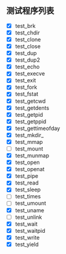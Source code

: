 ## 测试程序列表

* [X] test_brk
* [X] test_chdir
* [X] test_clone
* [X] test_close
* [X] test_dup
* [X] test_dup2
* [X] test_echo
* [X] test_execve
* [X] test_exit
* [X] test_fork
* [X] test_fstat
* [X] test_getcwd
* [X] test_getdents
* [X] test_getpid
* [X] test_getppid
* [X] test_gettimeofday
* [X] test_mkdir_
* [X] test_mmap
* [ ] test_mount
* [X] test_munmap
* [X] test_open
* [x] test_openat
* [X] test_pipe
* [X] test_read
* [X] test_sleep
* [ ] test_times
* [ ] test_umount
* [X] test_uname
* [ ] test_unlink
* [X] test_wait
* [X] test_waitpid
* [X] test_write
* [X] test_yield
